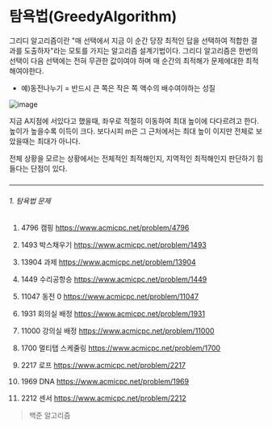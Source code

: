 # 탐욕법(GreedyAlgorithm)

그리디 알고리즘이란 "매 선택에서 지금 이 순간 당장 최적인 답을 선택하여 적합한 결과를 도출하자"라는 모토를 가지는 알고리즘 설계기법이다. 그리디 알고리즘은 한번의 선택이 다음 선택에는 전혀 무관한 값이여야 하며 매 순간의 최적해가 문제에대한 최적해여야한다.

* 예)동전나누기 = 반드시 큰 쪽은 작은 쪽 액수의 배수여야하는 성질 

![image](https://user-images.githubusercontent.com/48287388/55136696-7aceb700-5172-11e9-9492-eef115b4b787.png)

지금 A지점에 서있다고 했을때, 좌우로 적절히 이동하여 최대 높이에 다다르려고 한다. 높이가 높을수록 이득이 크다. 보다시피 m은 그 근처에서는 최대 높이 이지만 전체로 보았을때는 최대가 아니다. 

 전체 상황을 모르는 상황에서는 전체적인 최적해인지, 지역적인 최적해인지 판단하기 힘들다는 단점이 있다.

##### 

---

###### 1. 탐욕법 문제

1. 4796  캠핑 <https://www.acmicpc.net/problem/4796>

2. 1493 박스채우기 <https://www.acmicpc.net/problem/1493>

3. 13904 과제 <https://www.acmicpc.net/problem/13904>

4. 1449 수리공항승 <https://www.acmicpc.net/problem/1449>

5. 11047 동전 0 <https://www.acmicpc.net/problem/11047>

6. 1931 회의실 배정 <https://www.acmicpc.net/problem/1931>

7. 11000 강의실 배정 <https://www.acmicpc.net/problem/11000>

8. 1700 멀티탭 스케줄링 <https://www.acmicpc.net/problem/1700>

9. 2217 로프 <https://www.acmicpc.net/problem/2217>

10. 1969 DNA <https://www.acmicpc.net/problem/1969>

11. 2212 센서 <https://www.acmicpc.net/problem/2212>

      

> 백준 알고리즘

